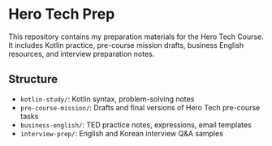 # Hero Tech Prep

This repository contains my preparation materials for the Hero Tech Course.  
It includes Kotlin practice, pre-course mission drafts, business English resources, and interview preparation notes.

## Structure

- `kotlin-study/`: Kotlin syntax, problem-solving notes  
- `pre-course-mission/`: Drafts and final versions of Hero Tech pre-course tasks  
- `business-english/`: TED practice notes, expressions, email templates  
- `interview-prep/`: English and Korean interview Q&A samples
